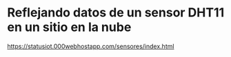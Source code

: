 # Reflejando datos de un sensor DHT11 en un sitio en la nube

https://statusiot.000webhostapp.com/sensores/index.html
